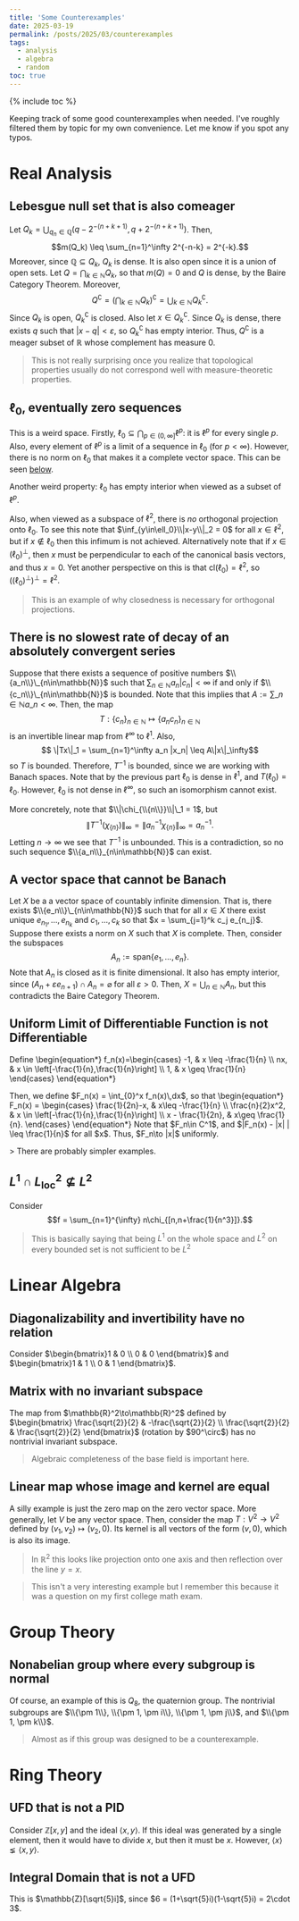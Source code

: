 ```yaml
---
title: 'Some Counterexamples'
date: 2025-03-19
permalink: /posts/2025/03/counterexamples
tags:
  - analysis
  - algebra
  - random
toc: true
---
```

{% include toc %}

Keeping track of some good counterexamples when needed.
I've roughly filtered them by topic for my own convenience.
Let me know if you spot any typos.


# Real Analysis
<!-- 
## On an incomplete finite-dimensional vector space, not all norms are equivalent
This one is actually pretty easy.
Consider $(\mathbb{Q}, \|\cdot\|_2)$ and $(\mathbb{Q}, |\cdot|_p)$, where $|\cdot|_p$ is the $p$-adic norm.
That is, for any prime $p$, define the $p$-adic valuation of an integer to be 
$$\nu_p(n) = \sup\{k\in\mathbb{Z} : p^k | n\}.$$
Note that $\nu_p(ab) = \nu_p(a)+\nu_p(b)$ (this is basically Euclid's Lemma).
This naturally implies that for a rational $\frac{a}{b}$, $\nu_p(\frac{a}{b}) := \nu_p(a)-\nu_p(b)$.
Then we define the $p$-adic absolute value to be $|q|_p = p^{-\nu_p(q)}$.
Let us note that this really is a norm on $\mathbb{Q}$:, if $c$ is a rational number, then 
$$|cq|_p=p^{-\nu_p(cq)} = p^{-\nu_p(c)-\nu_p(q)}= p^{-\nu_p(c)}p^{-\nu_p(q)} = |c|_p|q|_p$$ -->

## Lebesgue null set that is also comeager
Let $Q_{k} = \bigcup_{q_n\in \mathbb{Q}}(q- 2^{-(n+k+1)}, q+2^{-(n+k+1)})$.
Then,
$$m(Q_k) \leq \sum_{n=1}^\infty 2^{-n-k} = 2^{-k}.$$
Moreover, since $\mathbb{Q}\subseteq Q_k$, $Q_k$ is dense.
It is also open since it is a union of open sets.
Let $Q = \bigcap_{k\in\mathbb{N}}Q_k$, so that $m(Q) = 0$ and $Q$ is dense, by the Baire Category Theorem.
Moreover,
$$Q^\complement = \left( \bigcap_{k\in\mathbb{N}}Q_k \right)^\complement =\bigcup_{k\in\mathbb{N}}Q_k^\complement.$$
Since $Q_k$ is open, $Q_k^\complement$ is closed.
Also let $x\in Q_k^\complement$.
Since $Q_k$ is dense, there exists $q$ such that $|x-q| < \varepsilon$, so $Q_k^\complement$ has empty interior.
Thus, $Q^\complement$ is a meager subset of $\mathbb{R}$ whose complement has measure 0.

> This is not really surprising once you realize that topological properties usually do not correspond well with measure-theoretic properties.

## $\ell_0$, eventually zero sequences
This is a weird space.
Firstly, $\ell_0\subseteq\bigcap_{p\in (0,\infty]}\ell^p$: it is $\ell^p$ for every single $p$.
Also, every element of $\ell^p$ is a limit of a sequence in $\ell_0$ (for $p<\infty$).
However, there is no norm on $\ell_0$ that makes it a complete vector space.
This can be seen [below](#a-vector-space-that-cannot-be-banach).

Another weird property: $\ell_0$ has empty interior when viewed as a subset of $\ell^p$.

Also, when viewed as a subspace of $\ell^2$, there is _no_ orthogonal projection onto $\ell_0$. To see this note that $\inf_{y\in\ell_0}\\|x-y\\|_2 = 0$ for all $x\in\ell^2$, but if $x\notin\ell_0$ then this infimum is not achieved.
Alternatively note that if $x\in(\ell_0)^\perp$, then $x$ must be perpendicular to each of the canonical basis vectors, and thus $x = 0$.
Yet another perspective on this is that $\mathrm{cl}(\ell_0) = \ell^2$, so $((\ell_0)^\perp)^\perp = \ell^2$.
>This is an example of why closedness is necessary for orthogonal projections.


## There is no slowest rate of decay of an absolutely convergent series
Suppose that there exists a sequence of positive numbers $\\{a_n\\}\_{n\in\mathbb{N}}$ such that $\sum_{n\in\mathbb{N}}a_n|c_n| < \infty$ if and only if $\\{c_n\\}\_{n\in\mathbb{N}}$ is bounded.
Note that this implies that $A := \sum\_{n\in\mathbb{N}}a\_n <\infty$.
Then, the map 
$$T:\{c_n\}_{n\in\mathbb{N}}\mapsto\{a_nc_n\}_{n\in\mathbb{N}}$$
is an invertible linear map from $\ell^\infty$ to $\ell^1$.
Also,
$$ \|Tx\|_1 = \sum_{n=1}^\infty a_n |x_n| \leq A\|x\|_\infty$$
so $T$ is bounded.
Therefore, $T^{-1}$ is bounded, since we are working with Banach spaces.
Note that by the previous part $\ell_0$ is dense in $\ell^1$, and $T(\ell_0)= \ell_0$.
However, $\ell_0$ is not dense in $\ell^\infty$, so such an isomorphism cannot exist.

More concretely, note that $\\|\chi_{\\{n\\}}\\|\_1 = 1$, but
$$ \|T^{-1}(\chi_{\{n\}})\|_\infty = \|a_n^{-1}\chi_{\{n\}}\|_\infty = a_n^{-1}.$$
Letting $n\to\infty$ we see that $T^{-1}$ is unbounded.
This is a contradiction, so no such sequence $\\{a_n\\}_{n\in\mathbb{N}}$ can exist.

## A vector space that cannot be Banach
Let $X$ be a a vector space of countably infinite dimension.
That is, there exists $\\{e_n\\}\_{n\in\mathbb{N}}$ such that for all $x\in X$ there exist unique $e_{n_1},\dots, e_{n_k}$ and $c_1,\dots,c_k$ so that $x = \sum_{j=1}^k c_j e_{n_j}$.
Suppose there exists a norm on $X$ such that $X$ is complete.
Then, consider the subspaces 
$$A_n := \mathrm{span}\{e_1,\dots,e_n\}.$$
Note that $A_n$ is closed as it is finite dimensional.
It also has empty interior, since $(A_n + \varepsilon e_{n+1}) \cap A_n = \varnothing$ for all $\varepsilon > 0$.
Then, $X = \bigcup_{n\in\mathbb{N}}A_n$, but this contradicts the Baire Category Theorem.

## Uniform Limit of Differentiable Function is not Differentiable
<p>
Define
\begin{equation*}
f_n(x)=\begin{cases}
-1, & x \leq -\frac{1}{n} \\
nx, & x \in \left[-\frac{1}{n},\frac{1}{n}\right] \\
1, & x \geq \frac{1}{n}
\end{cases}
\end{equation*}
</p>
<p>
Then, we define $F_n(x) = \int_{0}^x f_n(x)\,dx$, so that 
\begin{equation*}
F_n(x) = \begin{cases}
    \frac{1}{2n}-x, & x\leq -\frac{1}{n} \\
    \frac{n}{2}x^2, & x \in \left[-\frac{1}{n},\frac{1}{n}\right] \\
    x - \frac{1}{2n}, & x\geq \frac{1}{n}.
\end{cases}
\end{equation*}
Note that $F_n\in C^1$, and $|F_n(x) - |x| | \leq \frac{1}{n}$ for all $x$.
Thus, $F_n\to |x|$ uniformly.
</p>
> There are probably simpler examples.

## $L^1\cap L^2_{\text{loc}} \not\subseteq L^2$
Consider
$$f = \sum_{n=1}^{\infty} n\chi_{[n,n+\frac{1}{n^3}]}.$$
> This is basically saying that being $L^1$ on the whole space and $L^2$ on every bounded set is not sufficient to be $L^2$

# Linear Algebra
## Diagonalizability and invertibility have no relation
<p>
Consider $\begin{bmatrix}1 & 0 \\ 0 & 0 \end{bmatrix}$ and $\begin{bmatrix}1 & 1 \\ 0 & 1 \end{bmatrix}$.
</p>

## Matrix with no invariant subspace
<p>
The map from $\mathbb{R}^2\to\mathbb{R}^2$ defined by $\begin{bmatrix}
\frac{\sqrt{2}}{2} & -\frac{\sqrt{2}}{2} \\ \frac{\sqrt{2}}{2} & \frac{\sqrt{2}}{2} \end{bmatrix}$ (rotation by $90^\circ$) has no nontrivial invariant subspace.
</p>

> Algebraic completeness of the base field is important here.

## Linear map whose image and kernel are equal
A silly example is just the zero map on the zero vector space.
More generally, let $V$ be any vector space.
Then, consider the map $T:V^2\to V^2$ defined by $(v_1,v_2)\mapsto(v_2,0)$.
Its kernel is all vectors of the form $(v,0)$, which is also its image.

> In $\mathbb{R}^2$ this looks like projection onto one axis and then reflection over the line $y=x$.

> This isn't a very interesting example but I remember this because it was a question on my first college math exam.


# Group Theory
## Nonabelian group where every subgroup is normal
Of course, an example of this is $Q_8$, the quaternion group.
The nontrivial subgroups are $\\{\pm 1\\}, \\{\pm 1, \pm i\\}, \\{\pm 1, \pm j\\}$, and $\\{\pm 1, \pm k\\}$.
> Almost as if this group was designed to be a counterexample.



# Ring Theory
## UFD that is not a PID
Consider $\mathbb{Z}[x,y]$ and the ideal $\langle x,y\rangle$.
If this ideal was generated by a single element, then it would have to divide $x$, but then it must be $x$.
However, $\langle x\rangle \lneq \langle x,y\rangle$.

## Integral Domain that is not a UFD
This is $\mathbb{Z}[\sqrt{5}i]$, since $6 = (1+\sqrt{5}i)(1-\sqrt{5}i) = 2\cdot 3$.

<!-- # Optimization -->
<!-- ## Lipschitz condition is needed for distributed gradient descent
Suppose each agent has cost functions $f_1(x) = \frac{1}{2}(x-n)^2$ and $f_2(x) = \frac{1}{2}(x+n)^2$.
Let the initial point be $x_1(0) = x_2(0)= 0$.
Then, 
$$\begin{align*}
    x_1(1) &= \frac{1}{2}x_1(0) + \frac{1}{2}x_2(0) - \eta_1(x_1(0)-n) =\eta_1 n\\
    x_2(1) &= \frac{1}{2}x_1(0) + \frac{1}{2}x_2(0) - \eta_1(x_2(0)+n) = -\eta_1 n
\end{align*}$$
By induction, we can see that $\frac{1}{2}x_1(k) + \frac{1}{2}x_2(k) = 0$ for all $k$.
Also, $x_2(1) = \eta_1 n - \eta_2(\eta_1 n - n)$ -->